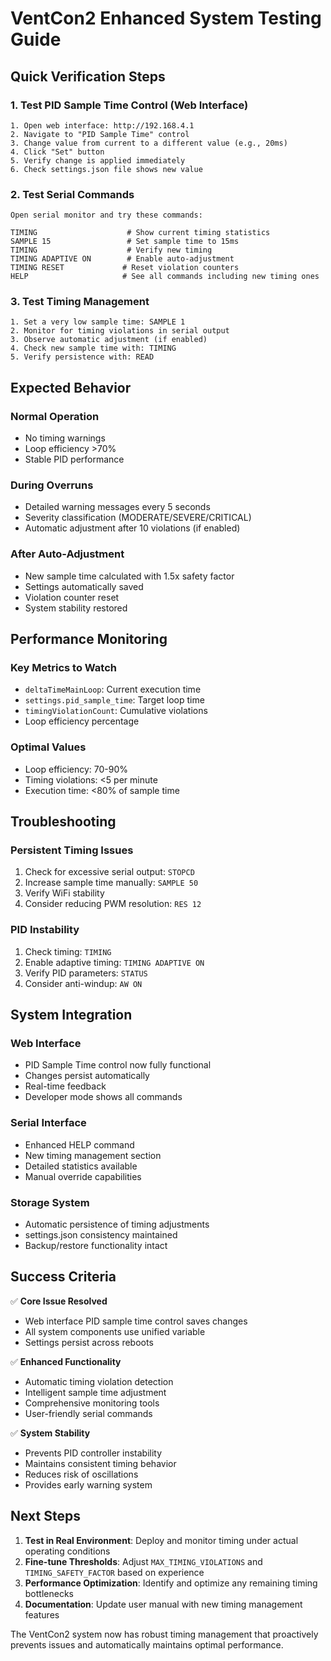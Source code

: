 # VentCon2 Enhanced System Testing Guide

## Quick Verification Steps

### 1. Test PID Sample Time Control (Web Interface)
```
1. Open web interface: http://192.168.4.1
2. Navigate to "PID Sample Time" control
3. Change value from current to a different value (e.g., 20ms)
4. Click "Set" button
5. Verify change is applied immediately
6. Check settings.json file shows new value
```

### 2. Test Serial Commands
```
Open serial monitor and try these commands:

TIMING                    # Show current timing statistics
SAMPLE 15                 # Set sample time to 15ms  
TIMING                    # Verify new timing
TIMING ADAPTIVE ON        # Enable auto-adjustment
TIMING RESET             # Reset violation counters
HELP                     # See all commands including new timing ones
```

### 3. Test Timing Management
```
1. Set a very low sample time: SAMPLE 1
2. Monitor for timing violations in serial output
3. Observe automatic adjustment (if enabled)
4. Check new sample time with: TIMING
5. Verify persistence with: READ
```

## Expected Behavior

### Normal Operation
- No timing warnings
- Loop efficiency >70%
- Stable PID performance

### During Overruns
- Detailed warning messages every 5 seconds
- Severity classification (MODERATE/SEVERE/CRITICAL)
- Automatic adjustment after 10 violations (if enabled)

### After Auto-Adjustment
- New sample time calculated with 1.5x safety factor
- Settings automatically saved
- Violation counter reset
- System stability restored

## Performance Monitoring

### Key Metrics to Watch
- `deltaTimeMainLoop`: Current execution time
- `settings.pid_sample_time`: Target loop time
- `timingViolationCount`: Cumulative violations
- Loop efficiency percentage

### Optimal Values
- Loop efficiency: 70-90%
- Timing violations: <5 per minute
- Execution time: <80% of sample time

## Troubleshooting

### Persistent Timing Issues
1. Check for excessive serial output: `STOPCD`
2. Increase sample time manually: `SAMPLE 50`
3. Verify WiFi stability
4. Consider reducing PWM resolution: `RES 12`

### PID Instability
1. Check timing: `TIMING`
2. Enable adaptive timing: `TIMING ADAPTIVE ON`
3. Verify PID parameters: `STATUS`
4. Consider anti-windup: `AW ON`

## System Integration

### Web Interface
- PID Sample Time control now fully functional
- Changes persist automatically
- Real-time feedback
- Developer mode shows all commands

### Serial Interface
- Enhanced HELP command
- New timing management section
- Detailed statistics available
- Manual override capabilities

### Storage System
- Automatic persistence of timing adjustments
- settings.json consistency maintained
- Backup/restore functionality intact

## Success Criteria

✅ **Core Issue Resolved**
- Web interface PID sample time control saves changes
- All system components use unified variable
- Settings persist across reboots

✅ **Enhanced Functionality** 
- Automatic timing violation detection
- Intelligent sample time adjustment
- Comprehensive monitoring tools
- User-friendly serial commands

✅ **System Stability**
- Prevents PID controller instability
- Maintains consistent timing behavior
- Reduces risk of oscillations
- Provides early warning system

## Next Steps

1. **Test in Real Environment**: Deploy and monitor timing under actual operating conditions
2. **Fine-tune Thresholds**: Adjust `MAX_TIMING_VIOLATIONS` and `TIMING_SAFETY_FACTOR` based on experience  
3. **Performance Optimization**: Identify and optimize any remaining timing bottlenecks
4. **Documentation**: Update user manual with new timing management features

The VentCon2 system now has robust timing management that proactively prevents issues and automatically maintains optimal performance.
